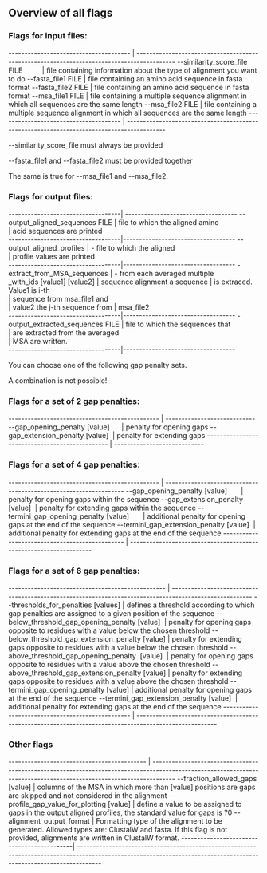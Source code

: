 ## Overview of all flags

### Flags for input files:

  -------------------------------------- | ------------------------------------------------------------------------------------------
  --similarity_score_file FILE           | file containing information about the type of alignment you want to do
  --fasta_file1 FILE                     | file containing an amino acid sequence in fasta format
  --fasta_file2 FILE                     | file containing an amino acid sequence in fasta format
  --msa_file1 FILE                       | file containing a multiple sequence alignment in which all sequences are the same length
  --msa_file2 FILE                       | file containing a multiple sequence alignment in which all sequences are the same length
  -------------------------------------- | ------------------------------------------------------------------------------------------

--similarity_score_file must always be provided

--fasta_file1 and --fasta_file2 must be provided together

The same is true for --msa_file1 and --msa_file2.

### Flags for output files:

-----------------------------------| -----------------------------------
 --output_aligned_sequences FILE   | file to which the aligned amino   
                                   | acid sequences are printed        
-----------------------------------|-----------------------------------
 --output_aligned_profiles         | -   file to which the aligned     
                                   |     profile values are printed    
-----------------------------------|-----------------------------------
 -extract_from_MSA_sequences       | -   from each averaged multiple   
 _with_ids  \[value1\] \[value2\]  |     sequence alignment a sequence 
                                   |     is extraced. Value1 is i-th   
                                   |     sequence from msa_file1 and   
                                   |     value2 the j-th sequence from 
                                   |     msa_file2                     
-----------------------------------|-----------------------------------
 -output_extracted_sequences FILE  | file to which the sequences that  
                                   | are extracted from the averaged   
                                   | MSA are written.                  
-----------------------------------|-----------------------------------

You can choose one of the following gap penalty sets.

A combination is not possible!

### Flags for a set of 2 gap penalties:

  ----------------------------------------------- | ----------------------------
  --gap_opening_penalty \[value\]                 | penalty for opening gaps
  --gap_extension_penalty \[value\]               | penalty for extending gaps
  ----------------------------------------------- | ----------------------------

### Flags for a set of 4 gap penalties:

  ----------------------------------------------- | -----------------------------------------------------------------
  --gap_opening_penalty \[value\]                 |  penalty for opening gaps within the sequence
  --gap_extension_penalty \[value\]               |  penalty for extending gaps within the sequence
  --termini_gap_opening_penalty \[value\]         |  additional penalty for opening gaps at the end of the sequence
  --termini_gap_extension_penalty \[value\]       |  additional penalty for extending gaps at the end of the sequence
  ----------------------------------------------- | ------------------------------------------------------------------

### Flags for a set of 6 gap penalties:

  ------------------------------------------------- | -------------------------------------------------------------------------------------------------------
  --thresholds_for_penalties \[values\]             |  defines a threshold according to which gap penalties are assigned to a given position of the sequence
  --below_threshold_gap_opening_penalty \[value\]   |  penalty for opening gaps opposite to residues with a value below the chosen threshold
  --below_threshold_gap_extension_penalty \[value\] |  penalty for extending gaps opposite to residues with a value below the chosen threshold
  --above_threshold_gap_opening_penalty  \[value\]  |  penalty for opening gaps opposite to residues with a value above the chosen threshold
  --above_threshold_gap_extension_penalty \[value\] |  penalty for extending gaps opposite to residues with a value above the chosen threshold
  --termini_gap_opening_penalty \[value\]           |  additional penalty for opening gaps at the end of the sequence
  --termini_gap_extension_penalty \[value\]         |  additional penalty for extending gaps at the end of the sequence
  ------------------------------------------------- | -------------------------------------------------------------------------------------------------------

### Other flags

  ------------------------------------------- | -------------------------------------------------------------------------------------------------------------------------------------------------------------------
  --fraction_allowed_gaps \[value\]           | columns of the MSA in which more than \[value\] positions are gaps are skipped and not considered in the alignment
  --profile_gap_value_for_plotting \[value\]  | define a value to be assigned to gaps in the output aligned profiles, the standard value for gaps is ?0
  --alignment_output_format                   | Formatting type of the alignment to be generated. Allowed types are: ClustalW and fasta. If this flag is not provided, alignments are written in ClustalW format.
  --------------------------------------------| -------------------------------------------------------------------------------------------------------------------------------------------------------------------

